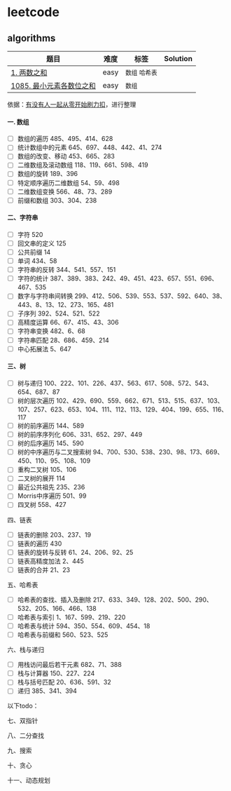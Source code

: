 # leetcode



## algorithms

| 题目                                                         | 难度 | 标签            | Solution |
| ------------------------------------------------------------ | ---- | --------------- | -------- |
| [1. 两数之和](https://leetcode-cn.com/problems/two-sum/)     | easy | `数组` `哈希表` |          |
| [1085. 最小元素各数位之和](https://leetcode-cn.com/problems/sum-of-digits-in-the-minimum-number/) | easy | `数组`          |          |







依据：[有没有人一起从零开始刷力扣](https://leetcode-cn.com/circle/article/48kq9d/)，进行整理


#### 一. 数组

- [ ] 数组的遍历 485、495、414、628
- [ ] 统计数组中的元素	645、697、448、442、41、274
- [ ] 数组的改变、移动	453、665、283
- [ ] 二维数组及滚动数组	118、119、661、598、419
- [ ] 数组的旋转	189、396
- [ ] 特定顺序遍历二维数组	54、59、498
- [ ] 二维数组变换	566、48、73、289
- [ ] 前缀和数组	303、304、238

#### 二、字符串

- [ ] 字符	520
- [ ] 回文串的定义	125
- [ ] 公共前缀	14
- [ ] 单词	434、58
- [ ] 字符串的反转	344、541、557、151
- [ ] 字符的统计	387、389、383、242、49、451、423、657、551、696、467、535
- [ ] 数字与字符串间转换	299、412、506、539、553、537、592、640、38、443、8、13、12、273、165、481
- [ ] 子序列	392、524、521、522
- [ ] 高精度运算	66、67、415、43、306
- [ ] 字符串变换	482、6、68
- [ ] 字符串匹配	28、686、459、214
- [ ] 中心拓展法	5、647

#### 三、树

- [ ] 树与递归	100、222、101、226、437、563、617、508、572、543、654、687、87
- [ ] 树的层次遍历	102、429、690、559、662、671、513、515、637、103、107、257、623、653、104、111、112、113、129、404、199、655、116、117
- [ ] 树的前序遍历	144、589
- [ ] 树的前序序列化	606、331、652、297、449
- [ ] 树的后序遍历	145、590
- [ ] 树的中序遍历与二叉搜索树	94、700、530、538、230、98、173、669、450、110、95、108、109
- [ ] 重构二叉树	105、106
- [ ] 二叉树的展开	114
- [ ] 最近公共祖先	235、236
- [ ] Morris中序遍历	501、99
- [ ] 四叉树	558、427

四、链表

- [ ] 链表的删除	203、237、19
- [ ] 链表的遍历	430
- [ ] 链表的旋转与反转	61、24、206、92、25
- [ ] 链表高精度加法	2、445
- [ ] 链表的合并	21、23

五、哈希表

- [ ] 哈希表的查找、插入及删除	217、633、349、128、202、500、290、532、205、166、466、138
- [ ] 哈希表与索引	1、167、599、219、220
- [ ] 哈希表与统计	594、350、554、609、454、18
- [ ] 哈希表与前缀和	560、523、525

六、栈与递归

- [ ] 用栈访问最后若干元素	682、71、388
- [ ] 栈与计算器	150、227、224
- [ ] 栈与括号匹配	20、636、591、32
- [ ] 递归	385、341、394

以下todo：

七、双指针

八、二分查找

九、搜索

十、贪心

十一、动态规划

